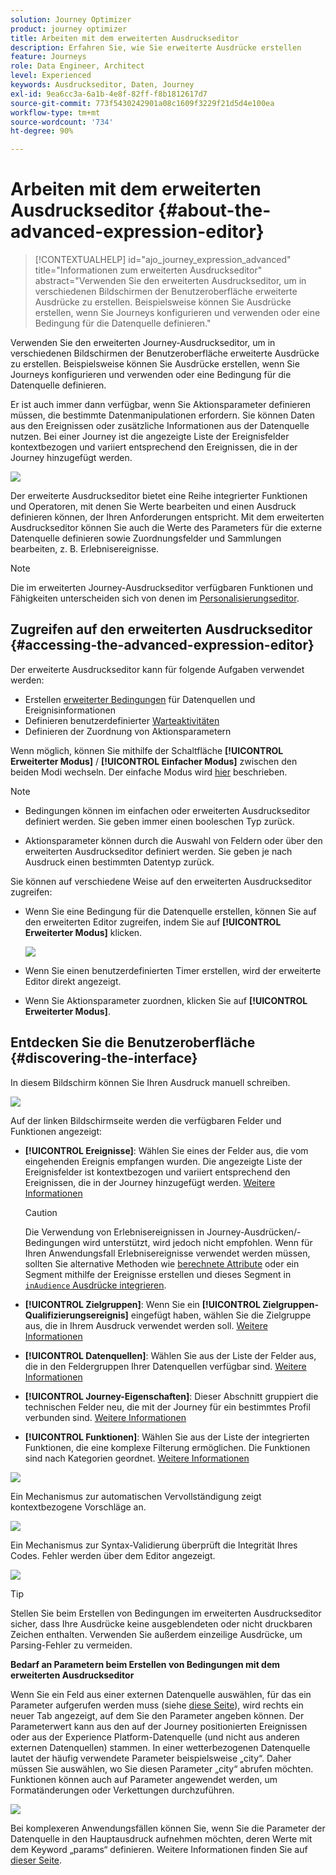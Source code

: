 ```yaml
---
solution: Journey Optimizer
product: journey optimizer
title: Arbeiten mit dem erweiterten Ausdruckseditor
description: Erfahren Sie, wie Sie erweiterte Ausdrücke erstellen
feature: Journeys
role: Data Engineer, Architect
level: Experienced
keywords: Ausdruckseditor, Daten, Journey
exl-id: 9ea6cc3a-6a1b-4e8f-82ff-f8b1812617d7
source-git-commit: 773f5430242901a08c1609f3229f21d5d4e100ea
workflow-type: tm+mt
source-wordcount: '734'
ht-degree: 90%

---
```


# Arbeiten mit dem erweiterten Ausdruckseditor {#about-the-advanced-expression-editor}

>[!CONTEXTUALHELP]
>id="ajo_journey_expression_advanced"
>title="Informationen zum erweiterten Ausdruckseditor"
>abstract="Verwenden Sie den erweiterten Ausdruckseditor, um in verschiedenen Bildschirmen der Benutzeroberfläche erweiterte Ausdrücke zu erstellen. Beispielsweise können Sie Ausdrücke erstellen, wenn Sie Journeys konfigurieren und verwenden oder eine Bedingung für die Datenquelle definieren."

Verwenden Sie den erweiterten Journey-Ausdruckseditor, um in verschiedenen Bildschirmen der Benutzeroberfläche erweiterte Ausdrücke zu erstellen. Beispielsweise können Sie Ausdrücke erstellen, wenn Sie Journeys konfigurieren und verwenden oder eine Bedingung für die Datenquelle definieren.

Er ist auch immer dann verfügbar, wenn Sie Aktionsparameter definieren müssen, die bestimmte Datenmanipulationen erfordern. Sie können Daten aus den Ereignissen oder zusätzliche Informationen aus der Datenquelle nutzen. Bei einer Journey ist die angezeigte Liste der Ereignisfelder kontextbezogen und variiert entsprechend den Ereignissen, die in der Journey hinzugefügt werden.

![](../assets/journey65.png)


Der erweiterte Ausdruckseditor bietet eine Reihe integrierter Funktionen und Operatoren, mit denen Sie Werte bearbeiten und einen Ausdruck definieren können, der Ihren Anforderungen entspricht. Mit dem erweiterten Ausdruckseditor können Sie auch die Werte des Parameters für die externe Datenquelle definieren sowie Zuordnungsfelder und Sammlungen bearbeiten, z. B. Erlebnisereignisse.

>[!NOTE]
>
>Die im erweiterten Journey-Ausdruckseditor verfügbaren Funktionen und Fähigkeiten unterscheiden sich von denen im [Personalisierungseditor](../../personalization/functions/functions.md).

## Zugreifen auf den erweiterten Ausdruckseditor {#accessing-the-advanced-expression-editor}

Der erweiterte Ausdruckseditor kann für folgende Aufgaben verwendet werden:

* Erstellen [erweiterter Bedingungen](../condition-activity.md#about_condition) für Datenquellen und Ereignisinformationen
* Definieren benutzerdefinierter [Warteaktivitäten](../wait-activity.md#custom)
* Definieren der Zuordnung von Aktionsparametern

Wenn möglich, können Sie mithilfe der Schaltfläche **[!UICONTROL Erweiterter Modus]** / **[!UICONTROL Einfacher Modus]** zwischen den beiden Modi wechseln. Der einfache Modus wird [hier](../condition-activity.md#about_condition) beschrieben.

>[!NOTE]
>
>* Bedingungen können im einfachen oder erweiterten Ausdruckseditor definiert werden. Sie geben immer einen booleschen Typ zurück.
>
>* Aktionsparameter können durch die Auswahl von Feldern oder über den erweiterten Ausdruckseditor definiert werden. Sie geben je nach Ausdruck einen bestimmten Datentyp zurück.

Sie können auf verschiedene Weise auf den erweiterten Ausdruckseditor zugreifen:

* Wenn Sie eine Bedingung für die Datenquelle erstellen, können Sie auf den erweiterten Editor zugreifen, indem Sie auf **[!UICONTROL Erweiterter Modus]** klicken.

  ![](../assets/journeyuc2_33.png)

* Wenn Sie einen benutzerdefinierten Timer erstellen, wird der erweiterte Editor direkt angezeigt.
* Wenn Sie Aktionsparameter zuordnen, klicken Sie auf **[!UICONTROL Erweiterter Modus]**.

## Entdecken Sie die Benutzeroberfläche {#discovering-the-interface}

In diesem Bildschirm können Sie Ihren Ausdruck manuell schreiben.

![](../assets/journey70.png)

Auf der linken Bildschirmseite werden die verfügbaren Felder und Funktionen angezeigt:

* **[!UICONTROL Ereignisse]**: Wählen Sie eines der Felder aus, die vom eingehenden Ereignis empfangen wurden. Die angezeigte Liste der Ereignisfelder ist kontextbezogen und variiert entsprechend den Ereignissen, die in der Journey hinzugefügt werden. [Weitere Informationen](../../event/about-events.md)

  >[!CAUTION]
  >
  >Die Verwendung von Erlebnisereignissen in Journey-Ausdrücken/-Bedingungen wird unterstützt, wird jedoch nicht empfohlen. Wenn für Ihren Anwendungsfall Erlebnisereignisse verwendet werden müssen, sollten Sie alternative Methoden wie [berechnete Attribute](../../audience/computed-attributes.md) oder ein Segment mithilfe der Ereignisse erstellen und dieses Segment in [`inAudience` Ausdrücke integrieren](../../building-journeys/functions/functioninaudience.md).

* **[!UICONTROL Zielgruppen]**: Wenn Sie ein **[!UICONTROL Zielgruppen-Qualifizierungsereignis]** eingefügt haben, wählen Sie die Zielgruppe aus, die in Ihrem Ausdruck verwendet werden soll. [Weitere Informationen](../condition-activity.md#using-a-segment)
* **[!UICONTROL Datenquellen]**: Wählen Sie aus der Liste der Felder aus, die in den Feldergruppen Ihrer Datenquellen verfügbar sind. [Weitere Informationen](../../datasource/about-data-sources.md)
* **[!UICONTROL Journey-Eigenschaften]**: Dieser Abschnitt gruppiert die technischen Felder neu, die mit der Journey für ein bestimmtes Profil verbunden sind. [Weitere Informationen](journey-properties.md)
* **[!UICONTROL Funktionen]**: Wählen Sie aus der Liste der integrierten Funktionen, die eine komplexe Filterung ermöglichen. Die Funktionen sind nach Kategorien geordnet. [Weitere Informationen](functions.md)

![](../assets/journey65.png)

Ein Mechanismus zur automatischen Vervollständigung zeigt kontextbezogene Vorschläge an.

![](../assets/journey68.png)

Ein Mechanismus zur Syntax-Validierung überprüft die Integrität Ihres Codes. Fehler werden über dem Editor angezeigt.

![](../assets/journey69.png)


>[!TIP]
>
>Stellen Sie beim Erstellen von Bedingungen im erweiterten Ausdruckseditor sicher, dass Ihre Ausdrücke keine ausgeblendeten oder nicht druckbaren Zeichen enthalten. Verwenden Sie außerdem einzeilige Ausdrücke, um Parsing-Fehler zu vermeiden.


**Bedarf an Parametern beim Erstellen von Bedingungen mit dem erweiterten Ausdruckseditor**

Wenn Sie ein Feld aus einer externen Datenquelle auswählen, für das ein Parameter aufgerufen werden muss (siehe [diese Seite](../../datasource/external-data-sources.md)), wird rechts ein neuer Tab angezeigt, auf dem Sie den Parameter angeben können. Der Parameterwert kann aus den auf der Journey positionierten Ereignissen oder aus der Experience Platform-Datenquelle (und nicht aus anderen externen Datenquellen) stammen. In einer wetterbezogenen Datenquelle lautet der häufig verwendete Parameter beispielsweise „city“. Daher müssen Sie auswählen, wo Sie diesen Parameter „city“ abrufen möchten. Funktionen können auch auf Parameter angewendet werden, um Formatänderungen oder Verkettungen durchzuführen.

![](../assets/journeyuc2_19.png)

Bei komplexeren Anwendungsfällen können Sie, wenn Sie die Parameter der Datenquelle in den Hauptausdruck aufnehmen möchten, deren Werte mit dem Keyword „params“ definieren. Weitere Informationen finden Sie auf [dieser Seite](../expression/field-references.md).
